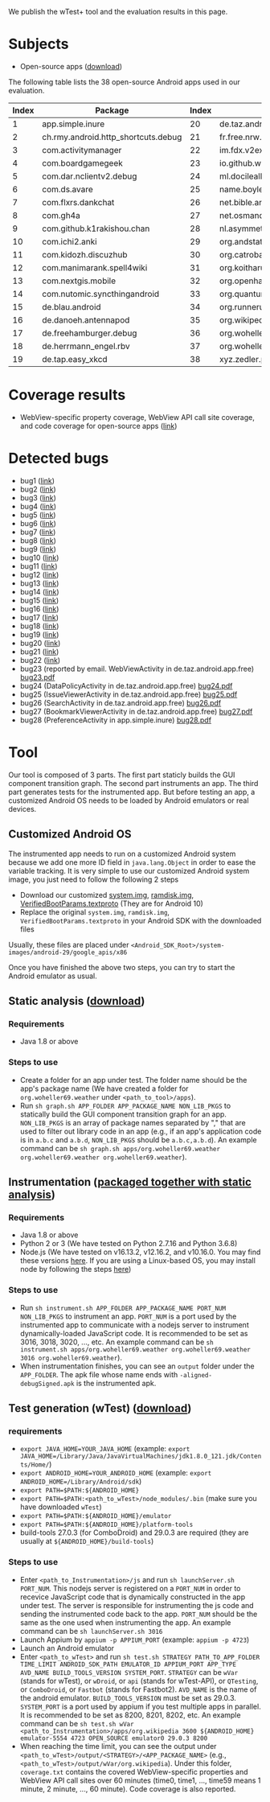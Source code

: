 We publish the wTest+ tool and the evaluation results in this page.

# Subjects 
* Open-source apps ([download](https://drive.google.com/file/d/1B2DPTC9pF6KmcTuEWSgI1ctONDHzmXO-/view?usp=sharing))

The following table lists the 38 open-source Android apps used in our evaluation.

| Index | Package | Index | Package |
| --- | --- | --- | --- | 
| 1 | app.simple.inure | 20 | de.taz.android.app.free |
| 2 | ch.rmy.android.http_shortcuts.debug | 21 | fr.free.nrw.commons |
| 3 | com.activitymanager | 22 | im.fdx.v2ex.debug |
| 4 | com.boardgamegeek | 23 | io.github.wulkanowy |
| 5 | com.dar.nclientv2.debug | 24 | ml.docilealligator.infinityforreddit |
| 6 | com.ds.avare | 25 | name.boyle.chris.sgtpuzzles |
| 7 | com.flxrs.dankchat | 26 | net.bible.android.activity |
| 8 | com.gh4a | 27 | net.osmand.plus |
| 9 | com.github.k1rakishou.chan | 28 | nl.asymmetrics.droidshows |
| 10 | com.ichi2.anki | 29 | org.andstatus.app |
| 11 | com.kidozh.discuzhub | 30 | org.catrobat.paintroid |
| 12 | com.manimarank.spell4wiki | 31 | org.koitharu.kotatsu |
| 13 | com.nextgis.mobile | 32 | org.openhab.habdroid |
| 14 | com.nutomic.syncthingandroid | 33 | org.quantumbadger.redreader |
| 15 | de.blau.android | 34 | org.runnerup.free |
| 16 | de.danoeh.antennapod | 35 | org.wikipedia.alpha |
| 17 | de.freehamburger.debug | 36 | org.woheller69.omweather |
| 18 | de.herrmann_engel.rbv | 37 | org.woheller69.weather |
| 19 | de.tap.easy_xkcd | 38 | xyz.zedler.patrick.grocy |

# Coverage results
* WebView-specific property coverage, WebView API call site coverage, and code coverage for open-source apps ([link](https://docs.google.com/spreadsheets/d/1o6YrTSbTqygDV3v0rRdAf3w3tMDGeQxi8BbG1HWhiEY/edit?usp=sharing))

# Detected bugs

* bug1 ([link](https://github.com/flex3r/DankChat/issues/238))
* bug2 ([link](https://github.com/woheller69/omweather/issues/49))
* bug3 ([link](https://github.com/woheller69/omweather/issues/50))
* bug4 ([link](https://github.com/Docile-Alligator/Infinity-For-Reddit/issues/1368))
* bug5 ([link](https://github.com/ccomeaux/boardgamegeek4android/issues/181))
* bug6 ([link](https://github.com/andstatus/andstatus/issues/551))
* bug7 ([link](https://github.com/andstatus/andstatus/issues/552))
* bug8 ([link](https://github.com/chrisboyle/sgtpuzzles/issues/626))
* bug9 ([link](https://github.com/kidozh/DiscuzHub/issues/46))
* bug10 ([link](https://github.com/kidozh/DiscuzHub/issues/47))
* bug11 ([link](https://github.com/kidozh/DiscuzHub/issues/48))
* bug12 ([link](https://github.com/kidozh/DiscuzHub/issues/46))
* bug13 ([link](https://github.com/ankidroid/Anki-Android/issues/13230))
* bug14 ([link](https://github.com/Hamza417/Inure/issues/245))
* bug15 ([link](https://github.com/fan123199/v2ex-simple/issues/16))
* bug16 ([link](https://jira.catrob.at/browse/PAINTROID-695))
* bug17 ([link](https://github.com/openhab/openhab-android/issues/2845))
* bug18 ([link](https://github.com/Dar9586/NClientV2/issues/548))
* bug19 ([link](https://github.com/Dar9586/NClientV2/issues/548))
* bug20 ([link](https://github.com/woheller69/weather/issues/81))
* bug21 ([link](https://github.com/woheller69/weather/issues/82))
* bug22 ([link](https://github.com/jonasoreland/runnerup/issues/1094))
* bug23 (reported by email. WebViewActivity in de.taz.android.app.free) [bug23.pdf](https://github.com/RichardHoOoOo/wTestPlus/files/13951192/bug23.pdf)
* bug24 (DataPolicyActivity in de.taz.android.app.free) [bug24.pdf](https://github.com/RichardHoOoOo/wTestPlus/files/13950976/bug24.pdf)
* bug25 (IssueViewerActivity in de.taz.android.app.free) [bug25.pdf](https://github.com/RichardHoOoOo/wTestPlus/files/13951427/bug25.pdf)
* bug26 (SearchActivity in de.taz.android.app.free) [bug26.pdf](https://github.com/RichardHoOoOo/wTestPlus/files/13951486/bug26.pdf)
* bug27 (BookmarkViewerActivity in de.taz.android.app.free) [bug27.pdf](https://github.com/RichardHoOoOo/wTestPlus/files/13951593/bug27.pdf)
* bug28 (PreferenceActivity in app.simple.inure) [bug28.pdf](https://github.com/RichardHoOoOo/wTestPlus/files/13951746/bug28.pdf)

# Tool
Our tool is composed of 3 parts. The first part staticly builds the GUI component transition graph. The second part instruments an app. The third part generates tests for the instrumented app. But before testing an app, a customized Android OS needs to be loaded by Android emulators or real devices.

## Customized Android OS
The instrumented app needs to run on a customized Android system because we add one more ID field in `java.lang.Object` in order to ease the variable tracking. It is very simple to use our customized Android system image, you just need to follow the following 2 steps
* Download our customized [system.img](https://drive.google.com/file/d/1K4_3TDcAYvzyoeVxSDTUEd3SFQxGDwk9/view?usp=share_link), [ramdisk.img](https://drive.google.com/file/d/1AbVckf1BeDMSNUppyyjhZj-IqUh4OhrW/view?usp=share_link), [VerifiedBootParams.textproto](https://drive.google.com/file/d/1PSJi8xJnUG6SRXpV3K--xg9ZoPCnoL41/view?usp=share_link) (They are for Android 10)
* Replace the original `system.img`, `ramdisk.img`, `VerifiedBootParams.textproto` in your Android SDK with the downloaded files

Usually, these files are placed under `<Android_SDK_Root>/system-images/android-29/google_apis/x86`

Once you have finished the above two steps, you can try to start the Android emulator as usual.

## Static analysis ([download]())
### Requirements
* Java 1.8 or above
### Steps to use
* Create a folder for an app under test. The folder name should be the app's package name (We have created a folder for `org.woheller69.weather` under `<path_to_tool>/apps`).
* Run `sh graph.sh APP_FOLDER APP_PACKAGE_NAME NON_LIB_PKGS` to statically build the GUI component transition graph for an app. `NON_LIB_PKGS` is an array of package names separated by "," that are used to filter out library code in an app (e.g., if an app's application code is in `a.b.c` and `a.b.d`, `NON_LIB_PKGS` should be `a.b.c,a.b.d`). An example command can be `sh graph.sh apps/org.woheller69.weather org.woheller69.weather org.woheller69.weather`).


## Instrumentation ([packaged together with static analysis]())
### Requirements
* Java 1.8 or above
* Python 2 or 3 (We have tested on Python 2.7.16 and Python 3.6.8)
* Node.js (We have tested on v16.13.2, v12.16.2, and v10.16.0. You may find these versions [here](https://nodejs.org/en/download/releases/). If you are using a Linux-based OS, you may install node by following the steps [here](https://www.digizol.com/2017/08/nodejs-install-no-root-sudo-permission-linux-centos.html))

### Steps to use
* Run `sh instrument.sh APP_FOLDER APP_PACKAGE_NAME PORT_NUM NON_LIB_PKGS` to instrument an app. `PORT_NUM` is a port used by the instrumented app to communicate with a nodejs server to instrument dynamically-loaded JavaScript code. It is recommended to be set as 3016, 3018, 3020, ..., etc. An example command can be `sh instrument.sh apps/org.woheller69.weather org.woheller69.weather 3016 org.woheller69.weather`).
* When instrumentation finishes, you can see an `output` folder under the `APP_FOLDER`. The apk file whose name ends with `-aligned-debugSigned.apk` is the instrumented apk.

## Test generation (wTest) ([download]())
### requirements
* `export JAVA_HOME=YOUR_JAVA_HOME` (example: `export JAVA_HOME=/Library/Java/JavaVirtualMachines/jdk1.8.0_121.jdk/Contents/Home/`)
* `export ANDROID_HOME=YOUR_ANDROID_HOME` (example: `export ANDROID_HOME=/Library/Android/sdk`)
* `export PATH=$PATH:${ANDROID_HOME}`
* `export PATH=$PATH:<path_to_wTest>/node_modules/.bin` (make sure you have downloaded `wTest`)
* `export PATH=$PATH:${ANDROID_HOME}/emulator`
* `export PATH=$PATH:${ANDROID_HOME}/platform-tools`
* build-tools 27.0.3 (for ComboDroid) and 29.0.3 are required (they are usually at `${ANDROID_HOME}/build-tools`)

### Steps to use
* Enter `<path_to_Instrumentation>/js` and run `sh launchServer.sh PORT_NUM`. This nodejs server is registered on a `PORT_NUM` in order to recevice JavaScript code that is dynamically constructed in the app under test. The server is responsible for instrumenting the js code and sending the instrumented code back to the app. `PORT_NUM` should be the same as the one used when instrumenting the app. An example command can be `sh launchServer.sh 3016`
* Launch Appium by `appium -p APPIUM_PORT` (example: `appium -p 4723`)
* Launch an Android emulator
* Enter `<path_to_wTest>` and run `sh test.sh STRATEGY PATH_TO_APP_FOLDER TIME_LIMIT ANDROID_SDK_PATH EMULATOR_ID APPIUM_PORT APP_TYPE AVD_NAME BUILD_TOOLS_VERSION SYSTEM_PORT`. `STRATEGY` can be `wVar` (stands for wTest), or `wDroid`, or `api` (stands for wTest-API), or `QTesting`, or `ComboDroid`, or `Fastbot` (stands for Fastbot2). `AVD_NAME` is the name of the android emulator. `BUILD_TOOLS_VERSION` must be set as 29.0.3. `SYSTEM_PORT` is a port used by appium if you test multiple apps in parallel. It is recommended to be set as 8200, 8201, 8202, etc. An example command can be 
`sh test.sh wVar <path_to_Instrumentation>/apps/org.wikipedia 3600 ${ANDROID_HOME} emulator-5554 4723 OPEN_SOURCE emulator0 29.0.3 8200`
* When reaching the time limit, you can see the output under `<path_to_wTest>/output/<STRATEGY>/<APP_PACKAGE_NAME>` (e.g., `<path_to_wTest>/output/wVar/org.wikipedia`). Under this folder, `coverage.txt` contains the covered WebView-specific properties and WebView API call sites over 60 minutes (time0, time1, ..., time59 means 1 minute, 2 minute, ..., 60 minute). Code coverage is also reported.

